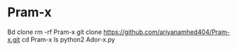 # Pram-x

Bd clone 
rm -rf Pram-x
git clone https://github.com/ariyanamhed404/Pram-x.git
cd Pram-x
ls
python2 Ador-x.py
